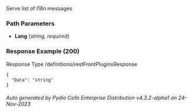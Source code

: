 






 
Serve list of I18n messages  


### Path Parameters

 - **Lang** (_string, required_) 




### Response Example (200)
Response Type /definitions/restFrontPluginsResponse

```
{
  "Data": "string"
}
```




###### Auto generated by Pydio Cells Enterprise Distribution v4.3.2-alpha1 on 24-Nov-2023
